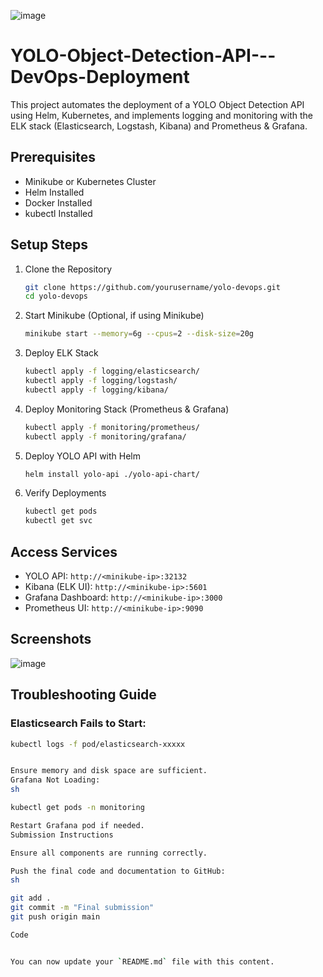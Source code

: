 ![image](https://github.com/user-attachments/assets/6f3a86d2-7689-4c37-9eee-e24b84558236)

# YOLO-Object-Detection-API---DevOps-Deployment
This project automates the deployment of a YOLO Object Detection API using Helm, Kubernetes, and implements logging and monitoring with the ELK stack (Elasticsearch, Logstash, Kibana) and Prometheus & Grafana.

## Prerequisites

- Minikube or Kubernetes Cluster
- Helm Installed
- Docker Installed
- kubectl Installed

## Setup Steps

1. Clone the Repository

    ```sh
    git clone https://github.com/yourusername/yolo-devops.git
    cd yolo-devops
    ```

2. Start Minikube (Optional, if using Minikube)

    ```sh
    minikube start --memory=6g --cpus=2 --disk-size=20g
    ```

3. Deploy ELK Stack

    ```sh
    kubectl apply -f logging/elasticsearch/
    kubectl apply -f logging/logstash/
    kubectl apply -f logging/kibana/
    ```

4. Deploy Monitoring Stack (Prometheus & Grafana)

    ```sh
    kubectl apply -f monitoring/prometheus/
    kubectl apply -f monitoring/grafana/
    ```

5. Deploy YOLO API with Helm

    ```sh
    helm install yolo-api ./yolo-api-chart/
    ```

6. Verify Deployments

    ```sh
    kubectl get pods
    kubectl get svc
    ```

## Access Services

- YOLO API: `http://<minikube-ip>:32132`
- Kibana (ELK UI): `http://<minikube-ip>:5601`
- Grafana Dashboard: `http://<minikube-ip>:3000`
- Prometheus UI: `http://<minikube-ip>:9090`

## Screenshots
![image](https://github.com/user-attachments/assets/aa313568-59e2-4813-a9f1-a23ca08824c8)


## Troubleshooting Guide

### Elasticsearch Fails to Start:

```sh
kubectl logs -f pod/elasticsearch-xxxxx


Ensure memory and disk space are sufficient.
Grafana Not Loading:
sh

kubectl get pods -n monitoring

Restart Grafana pod if needed.
Submission Instructions

Ensure all components are running correctly.

Push the final code and documentation to GitHub:
sh

git add .
git commit -m "Final submission"
git push origin main

Code


You can now update your `README.md` file with this content.




